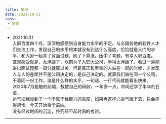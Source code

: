 ```yaml
---
title: 笔记
date: 2021-10-31
tags: 
 - 随笔
---
```


* 2021.10.31  
入职百度四个月，深深地感受到自身能力水平的不足。与全国各地的软件人才们交流工作，发现自己的水平根本就没有到达什么高度，恰恰就是入门的水平，和大家一起背了背面试题，刷了下算法，压中了考题，有幸入职百度。  
直观感受就是，太浮躁了，以前为了入职大公司，学得太浮躁了。看过一遍能讲出面试题那一部分就算过关，但是真正和厉害的人站在一起的时候，才发现人与人的差距并不是公司决定的，是自己决定的。就算我们站在同一个公司，干着同一份工作，谁是什么样的水平，一句话、一行代码就能看出快来。  
2020年7月接触的前端，数数自己的码龄，一年多一点，中间还学了半年的日语...  
运气把我推到了一个不属于我能力的高度，如果再这样心高气傲下去，只会摔得很惨。今天开始重学前端。  
没有经过时间的沉淀，终究经不起时间的考验。    

---

